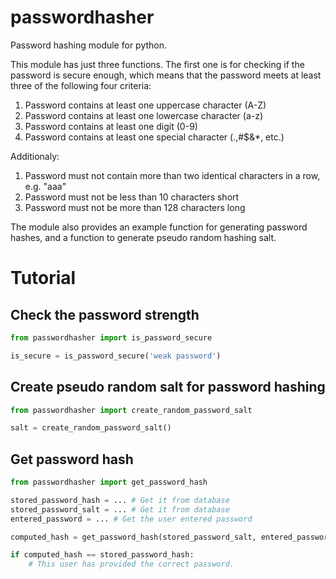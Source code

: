 # passwordhasher
Password hashing module for python.

This module has just three functions. The first one is for checking if the password is secure enough, which means that the password meets at least three of the following four criteria:
1. Password contains at least one uppercase character (A-Z)
2. Password contains at least one lowercase character (a-z)
3. Password contains at least one digit (0-9)
4. Password contains at least one special character (.,#$&*, etc.)

Additionaly:
1. Password must not contain more than two identical characters in a row, e.g. "aaa"
2. Password must not be less than 10 characters short
3. Password must not be more than 128 characters long

The module also provides an example function for generating password hashes, and a function to generate pseudo random hashing salt.

# Tutorial
## Check the password strength
``` python
from passwordhasher import is_password_secure

is_secure = is_password_secure('weak password')
```
## Create pseudo random salt for password hashing
``` python
from passwordhasher import create_random_password_salt

salt = create_random_password_salt()
```
## Get password hash
``` python
from passwordhasher import get_password_hash

stored_password_hash = ... # Get it from database
stored_password_salt = ... # Get it from database
entered_password = ... # Get the user entered password

computed_hash = get_password_hash(stored_password_salt, entered_password)

if computed_hash == stored_password_hash:
    # This user has provided the correct password.
    
```


